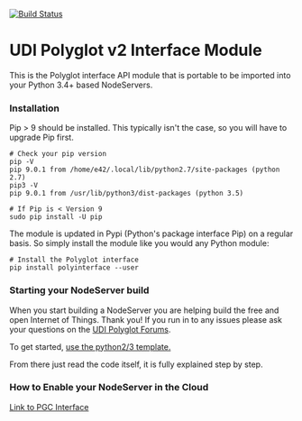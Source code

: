 [![Build Status](https://travis-ci.org/UniversalDevicesInc/polyglot-v2-python-interface.svg?branch=master)](https://travis-ci.org/UniversalDevicesInc/polyglot-v2-python-interface)

# UDI Polyglot v2 Interface Module

This is the Polyglot interface API module that is portable to be imported into your Python 3.4+ based NodeServers.

### Installation

Pip > 9 should be installed. This typically isn't the case, so you will have to upgrade Pip first.

```
# Check your pip version
pip -V
pip 9.0.1 from /home/e42/.local/lib/python2.7/site-packages (python 2.7)
pip3 -V
pip 9.0.1 from /usr/lib/python3/dist-packages (python 3.5)

# If Pip is < Version 9
sudo pip install -U pip
```

The module is updated in Pypi (Python's package interface Pip) on a regular basis. So simply install the module like you would any Python module:

```
# Install the Polyglot interface
pip install polyinterface --user
```


### Starting your NodeServer build

When you start building a NodeServer you are helping build the free and open Internet of Things. Thank you! If you run in to any issues please ask your questions on the [UDI Polyglot Forums](http://forum.universal-devices.com/forum/111-polyglot/).

To get started, [use the python2/3 template.](https://github.com/Einstein42/udi-poly-template-python)

From there just read the code itself, it is fully explained step by step.

### How to Enable your NodeServer in the Cloud
[Link to PGC Interface](https://github.com/UniversalDevicesInc/pgc-python-interface/blob/master/README.md)